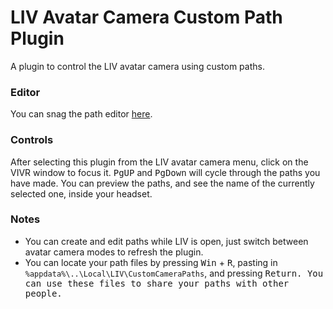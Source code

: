 # LIV Avatar Camera Custom Path Plugin
A plugin to control the LIV avatar camera using custom paths.
### Editor
You can snag the path editor [here](https://github.com/realityquintupled/LIV-CustomPathCameraBehaviour-Editor/releases).
### Controls
After selecting this plugin from the LIV avatar camera menu, click on the VIVR window to focus it. <kbd>PgUP</kbd> and <kbd>PgDown</kbd> will cycle through the paths you have made. You can preview the paths, and see the name of the currently selected one, inside your headset.
### Notes
* You can create and edit paths while LIV is open, just switch between avatar camera modes to refresh the plugin.
* You can locate your path files by pressing <kbd>Win</kbd> + <kbd>R</kbd>, pasting in `%appdata%\..\Local\LIV\CustomCameraPaths`, and pressing <kbd>Return</kdb>. You can use these files to share your paths with other people.
